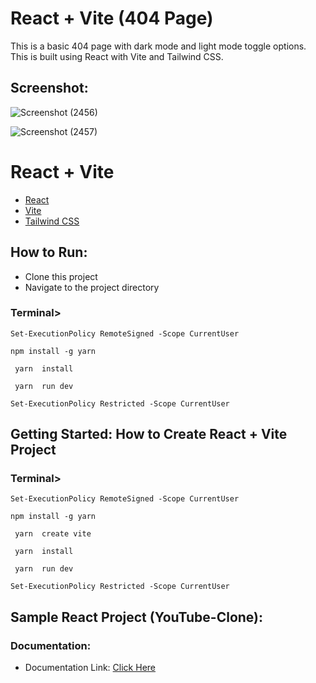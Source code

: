 # React + Vite (404 Page)

This is a basic 404 page with dark mode and light mode toggle options. This is built using React with Vite and Tailwind CSS. 

<h2>Screenshot:</h2>


![Screenshot (2456)](https://github.com/user-attachments/assets/d8947306-fba1-4c2c-90c4-cebbad28029a)


![Screenshot (2457)](https://github.com/user-attachments/assets/01a1ce38-f04c-4718-9b32-6885d388dbbe)


<h1>React + Vite</h1>


- [React](https://react.dev/learn) 
- [Vite](https://vitejs.dev/guide/) 
- [Tailwind CSS](https://tailwindcss.com/docs/installation) 

<h2>How to Run: </h2>

- Clone this project
- Navigate to the project directory

<h3>Terminal></h3>

```Set-ExecutionPolicy RemoteSigned -Scope CurrentUser```

``` npm install -g yarn  ```

``` yarn  install```

``` yarn  run dev```

```Set-ExecutionPolicy Restricted -Scope CurrentUser```


<h2>Getting Started: How to Create React + Vite Project</h2>

<h3>Terminal></h3>

```Set-ExecutionPolicy RemoteSigned -Scope CurrentUser```

``` npm install -g yarn  ```

``` yarn  create vite```

``` yarn  install```

``` yarn  run dev```

```Set-ExecutionPolicy Restricted -Scope CurrentUser```



<h2>Sample React Project (YouTube-Clone): </h2>

<h3>Documentation:</h3>

- Documentation Link: [Click Here](https://drive.google.com/drive/folders/1Mj4A7bU38aF8Xdg6eed3Omf6tl_OlaMY)






